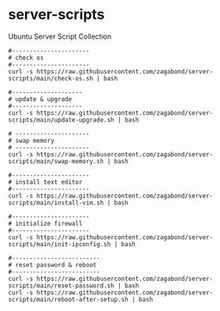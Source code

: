 # server-scripts
Ubuntu Server Script Collection

    #----------------------
    # check os
    #----------------------
    curl -s https://raw.githubusercontent.com/zagabond/server-scripts/main/check-os.sh | bash
    
    #--------------------
    # update & upgrade
    #--------------------
    curl -s https://raw.githubusercontent.com/zagabond/server-scripts/main/update-upgrade.sh | bash
    
    # ---------------------
    # swap memory
    # ---------------------
    curl -s https://raw.githubusercontent.com/zagabond/server-scripts/main/swap-memory.sh | bash
    
    #----------------------
    # install text editor
    #----------------------
    curl -s https://raw.githubusercontent.com/zagabond/server-scripts/main/install-vim.sh | bash
    
    #----------------------
    # initialize firewall
    #----------------------
    curl -s https://raw.githubusercontent.com/zagabond/server-scripts/main/init-ipconfig.sh | bash

    #-------------------------
    # reset password & reboot
    #-------------------------
    curl -s https://raw.githubusercontent.com/zagabond/server-scripts/main/reset-password.sh | bash
    curl -s https://raw.githubusercontent.com/zagabond/server-scripts/main/reboot-after-setup.sh | bash
